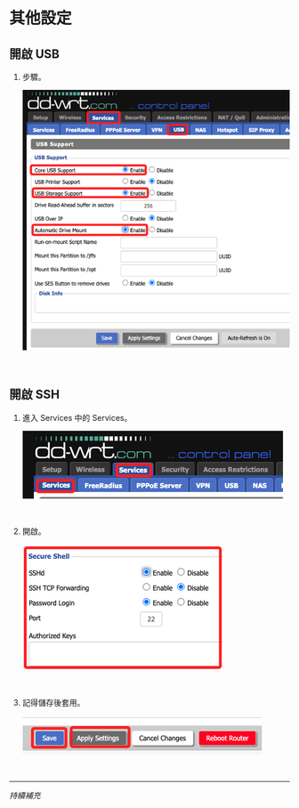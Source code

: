 # 其他設定

## 開啟 USB

1. 步驟。

    ![](images/img_32.png)

<br>

## 開啟 SSH

1. 進入 Services 中的 Services。

    ![](images/img_33.png)

<br>

2. 開啟。

    ![](images/img_34.png)

<br>

3. 記得儲存後套用。

    ![](images/img_35.png)

<br>

___

_持續補充_